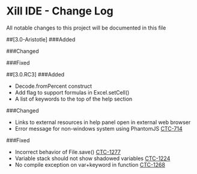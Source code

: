 # Xill IDE - Change Log
All notable changes to this project will be documented in this file

##[3.0-Aristotle]
###Added

###Changed

###Fixed


##[3.0.RC3]
###Added
- Decode.fromPercent construct
- Add flag to support formulas in Excel.setCell()
- A list of keywords to the top of the help section

###Changed
- Links to external resources in help panel open in external web browser
- Error message for non-windows system using PhantomJS [CTC-714](https://xillio.atlassian.net/browse/CTC-714)

###Fixed
- Incorrect behavior of File.save() [CTC-1277](https://xillio.atlassian.net/browse/CTC-1277)
- Variable stack should not show shadowed variables [CTC-1224](https://xillio.atlassian.net/browse/CTC-1224)
- No compile exception on var+keyword in function [CTC-1268](https://xillio.atlassian.net/browse/CTC-1268)
